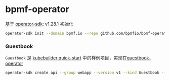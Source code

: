 # bpmf-operator

基于 [operator-sdk](https://sdk.operatorframework.io/): v1.28.1 初始化

```sh
operator-sdk init --domain bpmf.io --repo github.com/bpmfio/bpmf-operator --plugins=go/v4-alpha
```

### Guestbook

`Guestbook` 是 [kubebuilder quick-start](https://kubebuilder.io/quick-start.html) 中的样例项目，实现在[guestbook-operator](https://github.com/kubernetes-sigs/kubebuilder-declarative-pattern/tree/6ba29caa6026486b7e4eb1baa27bd5d891a208e0/examples/guestbook-operator)

```sh
operator-sdk create api --group webapp --version v1 --kind Guestbook --resource --controller
```
